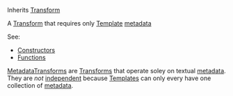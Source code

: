 <!-- METADATA TRANSFORM -->

Inherits [Transform](../transform/transform.md)

A [Transform](../transform/transform.md) that requires only [Template](../template/template.md) [metadata](../template/members.md#file)

See:

* [Constructors](constructors.md)
* [Functions](functions.md)

[MetadataTransforms](metadatatransform.md) are [Transforms](../transform/transform.md) that operate soley on textual [metadata](../template/members.md#file). They are *not* [independent](../transform/members.md#independent) because [Templates](../template/template.md) can only every have one collection of [metadata](../template/members.md#file).

